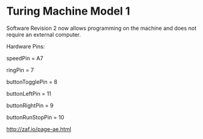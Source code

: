 Turing Machine Model 1
======================

Software Revision 2 now allows programming on the machine and does not require an external computer.

Hardware Pins:

speedPin = A7

ringPin = 7 

buttonTogglePin = 8 

buttonLeftPin = 11 

buttonRightPin = 9 

buttonRunStopPin = 10 



http://zaf.io/page-ae.html
